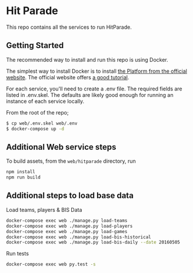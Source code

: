 # Hit Parade

This repo contains all the services to run HitParade.

## Getting Started

The recommended way to install and run this repo is using Docker.

The simplest way to install Docker is to install [the Platform from the official website](https://www.docker.com/products/docker).
The official website offers [a good tutorial](https://docs.docker.com/engine/getstarted/).

For each service, you'll need to create a .env file. The required fields are
listed in .env.skel. The defaults are likely good enough for running an instance
of each service locally.

From the root of the repo;

```bash
$ cp web/.env.skel web/.env
$ docker-compose up -d
```

## Additional Web service steps

To build assets, from the `web/hitparade` directory, run

 ```bash
npm install
npm run build
```

## Additional steps to load base data

Load teams, players & BIS Data
```bash
docker-compose exec web ./manage.py load-teams
docker-compose exec web ./manage.py load-players
docker-compose exec web ./manage.py load-games
docker-compose exec web ./manage.py load-bis-historical
docker-compose exec web ./manage.py load-bis-daily --date 20160505
```

Run tests
```bash
docker-compose exec web py.test -s
```
